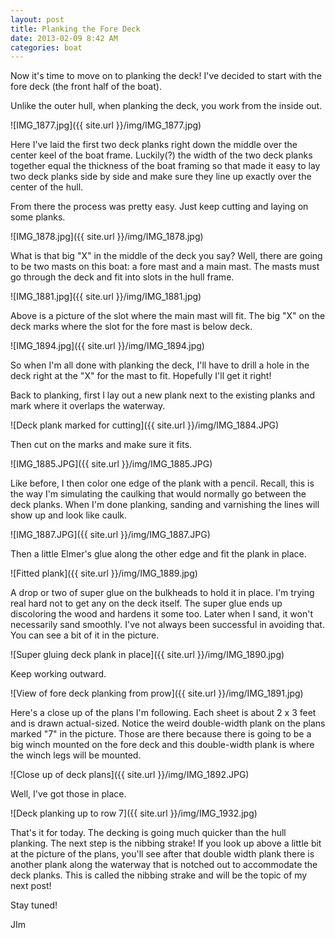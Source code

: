 ```yaml
---
layout: post
title: Planking the Fore Deck
date: 2013-02-09 8:42 AM
categories: boat
---
```


Now it's time to move on to planking the deck! I've decided to start with the fore deck (the front half of the boat). 

Unlike the outer hull, when planking the deck, you work from the inside out. 

![IMG_1877.jpg]({{ site.url }}/img/IMG_1877.jpg)

Here I've laid the first two deck planks right down the middle over the center keel of the boat frame. Luckily(?) the width of the two deck planks together equal the thickness of the boat framing so that made it easy to lay two deck planks side by side and make sure they line up exactly over the center of the hull. 

From there the process was pretty easy. Just keep cutting and laying on some planks. 

![IMG_1878.jpg]({{ site.url }}/img/IMG_1878.jpg)

What is that big "X" in the middle of the deck you say? Well, there are going to be two masts on this boat: a fore mast and a main mast. The masts must go through the deck and fit into slots in the hull frame. 

![IMG_1881.jpg]({{ site.url }}/img/IMG_1881.jpg)

Above is a picture of the slot where the main mast will fit. The big "X" on the deck marks where the slot for the fore mast is below deck. 

![IMG_1894.jpg]({{ site.url }}/img/IMG_1894.jpg)

So when I'm all done with planking the deck, I'll have to drill a hole in the deck right at the "X" for the mast to fit. Hopefully I'll get it right! 

Back to planking, first I lay out a new plank next to the existing planks and mark where it overlaps the waterway. 

![Deck plank marked for cutting]({{ site.url }}/img/IMG_1884.JPG)

Then cut on the marks and make sure it fits. 

![IMG_1885.JPG]({{ site.url }}/img/IMG_1885.JPG)

Like before, I then color one edge of the plank with a pencil. Recall, this is the way I'm simulating the caulking that would normally go between the deck planks. When I'm done planking, sanding and varnishing the lines will show up and look like caulk. 

![IMG_1887.JPG]({{ site.url }}/img/IMG_1887.JPG)

Then a little Elmer's glue along the other edge and fit the plank in place. 

![Fitted plank]({{ site.url }}/img/IMG_1889.jpg)

A drop or two of super glue on the bulkheads to hold it in place. I'm trying real hard not to get any on the deck itself. The super glue ends up discoloring the wood and hardens it some too. Later when I sand, it won't necessarily sand smoothly. I've not always been successful in avoiding that. You can see a bit of it in the picture. 

![Super gluing deck plank in place]({{ site.url }}/img/IMG_1890.jpg)

Keep working outward. 

![View of fore deck planking from prow]({{ site.url }}/img/IMG_1891.jpg)

Here's a close up of the plans I'm following. Each sheet is about 2 x 3 feet and is drawn actual-sized. Notice the weird double-width plank on the plans marked "7" in the picture. Those are there because there is going to be a big winch mounted on the fore deck and this double-width plank is where the winch legs will be mounted. 

![Close up of deck plans]({{ site.url }}/img/IMG_1892.JPG)

Well, I've got those in place. 

![Deck planking up to row 7]({{ site.url }}/img/IMG_1932.jpg)

That's it for today. The decking is going much quicker than the hull planking. The next step is the nibbing strake! If you look up above a little bit at the picture of the plans, you'll see after that double width plank there is another plank along the waterway that is notched out to accommodate the deck planks. This is called the nibbing strake and will be the topic of my next post! 

Stay tuned!

JIm
